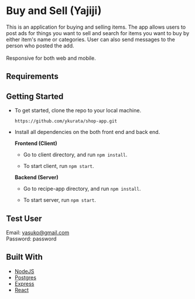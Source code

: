 # Buy and Sell (Yajiji)

This is an application for buying and selling items.
The app allows users to post ads for things you want to sell and search for items you want  to buy by either item's name or categories.
User can also send messages to the person who posted the add.
<br></br>
Responsive for both web and mobile.

## Requirements


## Getting Started 

* To get started, clone the repo to your local machine.

    ```https://github.com/ykurata/shop-app.git```

* Install all dependencies on the both front end and back end. 

    **Frontend (Client)**

    * Go to client directory, and run `npm install`.

    * To start client, run `npm start`.

    **Backend (Server)**
        
    * Go to recipe-app directory, and run `npm install`.

    * To start server, run `npm start`.


## Test User
Email: yasuko@gmail.com </br>
Password: password
        

## Built With 

* [NodeJS](https://nodejs.org/en/download/)
* [Postgres](https://www.postgresql.org/download/)
* [Express](https://expressjs.com/)
* [React](https://reactjs.org/)
